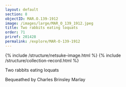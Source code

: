 ```yaml
---
layout: default
section: 8
objectID: MAR.O.139-1912
image: /images/large/MAR_O_139_1912.jpeg
title: Two rabbits eating loquats
order: 71
priref: 201428
permalink: /explore/MAR-O-139-1912
---
```

{% include /structure/netsuke-image.html %}
{% include /structure/collection-record.html %}

Two rabbits eating loquats

Bequeathed by Charles Brinsley Marlay
